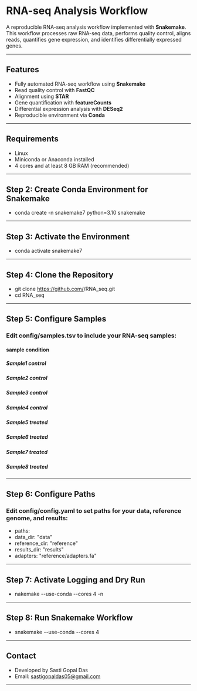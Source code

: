 
# RNA-seq Analysis Workflow

A reproducible RNA-seq analysis workflow implemented with **Snakemake**.  
This workflow processes raw RNA-seq data, performs quality control, aligns reads, quantifies gene expression, and identifies differentially expressed genes.

---

## Features

- Fully automated RNA-seq workflow using **Snakemake**  
- Read quality control with **FastQC**  
- Alignment using **STAR**  
- Gene quantification with **featureCounts**  
- Differential expression analysis with **DESeq2**  
- Reproducible environment via **Conda**  

---

## Requirements

- Linux  
- Miniconda or Anaconda installed  
- 4 cores and at least 8 GB RAM (recommended)  

---

## Step 2: Create Conda Environment for Snakemake

- conda create -n snakemake7 python=3.10 snakemake
---

## Step 3: Activate the Environment
- conda activate snakemake7
---

## Step 4: Clone the Repository
- git clone https://github.com/<your-username>/RNA_seq.git
- cd RNA_seq
---

## Step 5: Configure Samples
### Edit config/samples.tsv to include your RNA-seq samples:
#### sample	condition
##### Sample1  control
##### Sample2	control
##### Sample3  control
##### Sample4	control	
##### Sample5  treated	
##### Sample6	treated	
##### Sample7  treated	
##### Sample8	treated
---

## Step 6: Configure Paths
### Edit config/config.yaml to set paths for your data, reference genome, and results:
- paths:
-   data_dir: "data"
-   reference_dir: "reference"
-   results_dir: "results"
-   adapters: "reference/adapters.fa"
---

## Step 7: Activate Logging and Dry Run
- nakemake --use-conda --cores 4 -n
---

## Step 8: Run Snakemake Workflow
- snakemake --use-conda --cores 4
---
## Contact
- Developed by Sasti Gopal Das
- Email: sastigopaldas05@gmail.com
---


